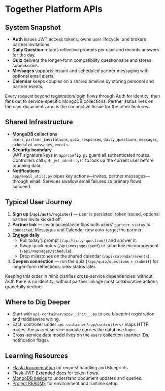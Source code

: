 # Together Platform APIs

## System Snapshot
- **Auth** issues JWT access tokens, owns user lifecycle, and brokers partner invitations.
- **Daily Question** rotates reflective prompts per user and records answers for the day.
- **Quiz** delivers the longer-form compatibility questionnaire and stores submissions.
- **Messages** supports instant and scheduled partner messaging with optional email alerts.
- **Calendar** keeps couples on a shared timeline by storing personal and partner events.

Every request beyond registration/login flows through Auth for identity, then fans out to service-specific MongoDB collections. Partner status lives on the user documents and is the connective tissue for the other features.

## Shared Infrastructure
- **MongoDB collections**  
  `users`, `partner_invitations`, `quiz_responses`, `daily_questions`, `messages`, `scheduled_messages`, `events`.
- **Security boundary**  
  JWT signature keys in `app/config.py` guard all authenticated routes. Controllers call `get_jwt_identity()` to look up the current user before touching data.
- **Notifications**  
  `app/email_utils.py` pipes key actions—invites, partner messages—through email. Services swallow email failures so primary flows succeed.

## Typical User Journey
1. **Sign up (`/api/auth/register`)** — user is persisted, token issued, optional partner invite kicked off.
2. **Partner link** — invite acceptance flips both users’ `partner_status` to `connected`; Messages and Calendar now auto-target the partner.
3. **Engage daily**  
   - Pull today’s prompt (`/api/daily-question/`) and answer it.  
   - Swap quick notes (`/api/messages/send`) or schedule encouragement (`/api/messages/schedule`).  
   - Drop milestones on the shared calendar (`/api/calendar/events`).
4. **Deepen connection** — run the quiz (`/api/quiz/questions` + `/submit`) for longer-form reflections; view status later.

Keeping this order in mind clarifies cross-service dependencies: without Auth there is no identity; without partner linkage most collaborative actions gracefully decline.

## Where to Dig Deeper
- Start with `api-container/app/__init__.py` to see blueprint registration and middleware wiring.
- Each controller under `api-container/app/controllers/` maps HTTP routes; the paired service module carries the database logic.
- Cross-service data model lives on the `users` collection (partner IDs, notification flags).

## Learning Resources
- [Flask documentation](https://flask.palletsprojects.com/) for request handling and Blueprints.
- [Flask-JWT-Extended docs](https://flask-jwt-extended.readthedocs.io/) for token flows.
- [MongoDB basics](https://www.mongodb.com/docs/manual/core/document/) to understand document updates and queries.
- [Project README](../../README.md) for environment and runtime setup.
